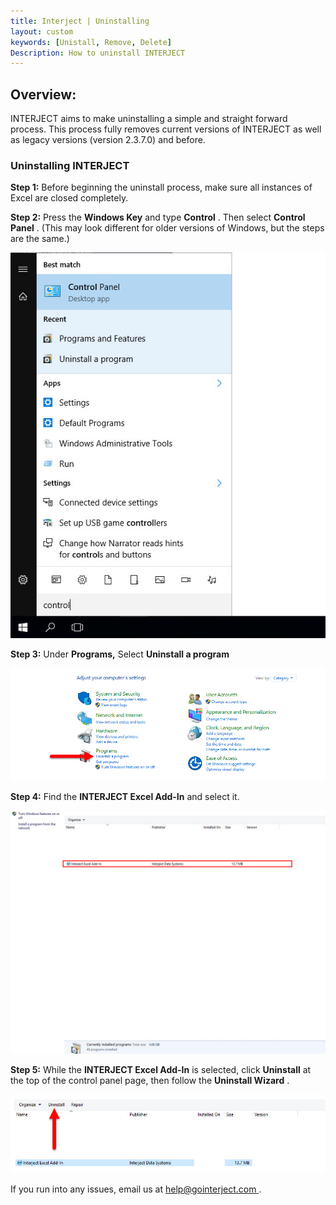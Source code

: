 ```yaml
---
title: Interject | Uninstalling
layout: custom
keywords: [Unistall, Remove, Delete]
Description: How to uninstall INTERJECT
---
```



##  **Overview:**

INTERJECT aims to make uninstalling a simple and straight forward process. This process fully removes current versions of INTERJECT as well as legacy versions (version 2.3.7.0) and before. 

###  Uninstalling INTERJECT 

**Step 1:** Before beginning the uninstall process, make sure all instances of Excel are closed completely. 

**Step 2:** Press the **Windows Key** and type **Control** . Then select **Control Panel** . (This may look different for older versions of Windows, but the steps are the same.) 

![](/images/Uninstalling/37.jpg)

  


**Step 3:** Under **Programs,** Select **Uninstall a program**

![](/images/Uninstalling/38.jpg)

  


**Step 4:** Find the **INTERJECT Excel Add-In** and select it. 

![](/images/Uninstalling/39.jpg)

  


**Step 5:** While the **INTERJECT Excel Add-In** is selected, click **Uninstall** at the top of the control panel page, then follow the **Uninstall Wizard** . 

![](/images/Uninstalling/40.jpg)

  


If you run into any issues, email us at [ help@gointerject.com ](mailto:help@gointerject.com) . 
